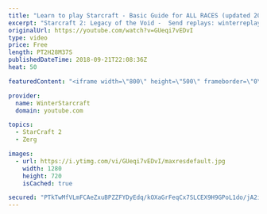 ```yaml
---
title: "Learn to play Starcraft - Basic Guide for ALL RACES (updated 2017) #2"
excerpt: "Starcraft 2: Legacy of the Void -  Send replays: winterreplays@gmail.com ( -- Watch live at https://www.twitch.tv/wintergaming"
originalUrl: https://youtube.com/watch?v=GUeqi7vEDvI
type: video
price: Free
length: PT2H28M37S
publishedDateTime: 2018-09-21T22:08:36Z
heat: 50

featuredContent: "<iframe width=\"800\" height=\"500\" frameborder=\"0\" src=\"https://www.youtube.com/embed/GUeqi7vEDvI\" allow=\"accelerometer; autoplay; encrypted-media; gyroscope; picture-in-picture\" allowfullscreen></iframe>"

provider:
  name: WinterStarcraft
  domain: youtube.com

topics:
  - StarCraft 2
  - Zerg

images:
  - url: https://i.ytimg.com/vi/GUeqi7vEDvI/maxresdefault.jpg
    width: 1280
    height: 720
    isCached: true

secured: "PTkTwMfVLmFCAeZxuBPZZFYDyEdq/kOXaGrFeqCx7SLCEX9H9GPoL1do/jA2igP7QqghefL3CiStvGqlvftAqegzRZQp2b6U3MT8PrVSLvcfUZ3KUshOLtK8vefr0cjGY9yEX5abAR8EueVpApoFv0aAhqpxujMscRZA/AT8RSu6MQyFH5ARFzvPOVlmUc/muD9k1jY2wUFZqz74+iLToByIPVxtbbCv5+K1gU1RmMUFDD4tXyubsX+bUEivhSmeVcBj3yUVRN4I6YL27gxZ5BOWvp/RQwF21Wj+CbU/pzLbWJVEHPJfTMdshLq/OQcYKkKLc5bWmGb6j5x/DRDJklOqxa/bnGMT/Puu6eGRu4ohWSGsuykaZtR1e60CmnIfvrphZZXhLvW70AwDe9fwj6avcm1xkMQc6hzsKf8Ygoc=;R1yezcDKj1rxK8u477b1Mw=="
---
```


